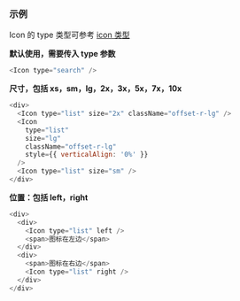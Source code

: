 ### 示例

Icon 的 type 类型可参考 [icon 类型](https://fontawesome.com/v4.7.0/icons/)

**默认使用，需要传入 type 参数**

```js
<Icon type="search" />
```

**尺寸，包括 xs，sm，lg，2x，3x，5x，7x，10x**

```js
<div>
  <Icon type="list" size="2x" className="offset-r-lg" />
  <Icon
    type="list"
    size="lg"
    className="offset-r-lg"
    style={{ verticalAlign: '0%' }}
  />
  <Icon type="list" size="sm" />
</div>
```

**位置：包括 left，right**

```js
<div>
  <div>
    <Icon type="list" left />
    <span>图标在左边</span>
  </div>
  <div>
    <span>图标在右边</span>
    <Icon type="list" right />
  </div>
</div>
```
